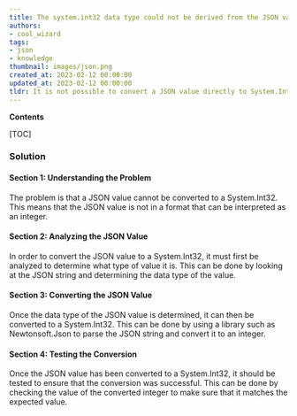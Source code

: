 ```yaml
---
title: The system.int32 data type could not be derived from the JSON value
authors:
- cool_wizard
tags:
- json
- knowledge
thumbnail: images/json.png
created_at: 2023-02-12 00:00:00
updated_at: 2023-02-12 00:00:00
tldr: It is not possible to convert a JSON value directly to System.Int32.
---
```


**Contents**

[TOC]

### Solution

#### Section 1: Understanding the Problem 
The problem is that a JSON value cannot be converted to a System.Int32. This means that the JSON value is not in a format that can be interpreted as an integer.

#### Section 2: Analyzing the JSON Value 
In order to convert the JSON value to a System.Int32, it must first be analyzed to determine what type of value it is. This can be done by looking at the JSON string and determining the data type of the value. 

#### Section 3: Converting the JSON Value 
Once the data type of the JSON value is determined, it can then be converted to a System.Int32. This can be done by using a library such as Newtonsoft.Json to parse the JSON string and convert it to an integer. 

#### Section 4: Testing the Conversion 
Once the JSON value has been converted to a System.Int32, it should be tested to ensure that the conversion was successful. This can be done by checking the value of the converted integer to make sure that it matches the expected value.
